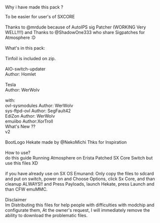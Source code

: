 <p>Why i have made this pack ?</p>
To be easier for user's of SXCORE</br>
</br>
Thanks to @mrdude because of AutoIPS sig Patcher (WORKING Very WELL!!!!) and Thanks to @ShadowOne333 who share Sigpatches for Atmosphere  :D</br>
</br>
What's in this pack:</br>
</br>
Tinfoil is included on zip.</br>
</br>
AIO-switch-updater</br>
Author: Homlet</br>
</br>
Tesla</br>
Author: WerWolv</br>
</br>
with:
</br>
ovl-sysmodules
Author: WerWolv
</br>
sys-ftpd-ovl
Author: SegFault42
</br>
EdiZon
Author: WerWolv
</br>
emuiibo
Author:XorTroll
</br>
What's New ??</br>
v2</br>
</br>
BootLogo Hekate made by @NekoMichi Thks for Inspiration</br>
</br>
How to use?</br>
do this guide Running Atmosphere on Erista Patched SX Core Switch but use this files XD</br>
</br>
if you have already use on SX OS Emunand: Only copy the files to sdcard and put on switch, power on and Choose Options, click Sx Core, and than cleanup ALWAYS!! and Press Payloads, launch Hekate, press Launch and than CFW emuMMC.</br>
</br>
Disclaimer</br>
Im Distributing this files for help people with difficulties with modchip and configurate them, At the owner's request, I will immediately remove the ability to download the problematic files.</br>